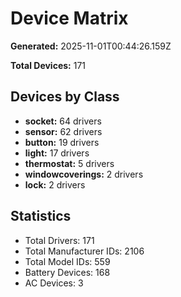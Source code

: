 # Device Matrix

**Generated:** 2025-11-01T00:44:26.159Z

**Total Devices:** 171

## Devices by Class

- **socket:** 64 drivers
- **sensor:** 62 drivers
- **button:** 19 drivers
- **light:** 17 drivers
- **thermostat:** 5 drivers
- **windowcoverings:** 2 drivers
- **lock:** 2 drivers

## Statistics

- Total Drivers: 171
- Total Manufacturer IDs: 2106
- Total Model IDs: 559
- Battery Devices: 168
- AC Devices: 3
